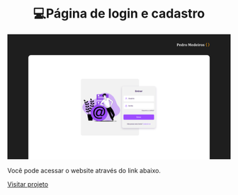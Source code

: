 <h1 align="center">
  💻Página de login e cadastro
</h1>

![Demonstração do site](/login.png)

Você pode acessar o website através do link abaixo.

<a href="https://pedromedeiros1008.github.io/login-page/" target="_blank" alt="">Visitar projeto</a>
